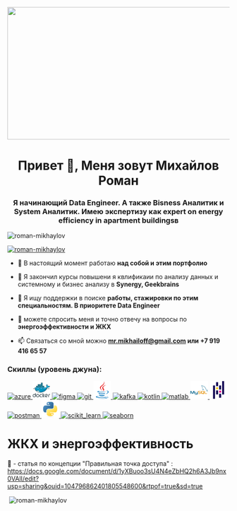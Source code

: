 <br clear="both">

<div align="center">
  <img height="300" width="600" src="https://user-images.githubusercontent.com/74038190/225813708-98b745f2-7d22-48cf-9150-083f1b00d6c9.gif"  />
</div>
<h1 align="center">Привет 👋, Меня зовут Михайлов Роман</h1>
<h3 align="center">Я начинающий Data Engineer. А также Bisness Аналитик и System Аналитик. Имею экспертизу как expert on energy efficiency in apartment buildingsв</h3>

<p align="left"> <img src="https://komarev.com/ghpvc/?username=roman-mikhaylov&label=Profile%20views&color=0e75b6&style=flat" alt="roman-mikhaylov" /> </p>

<p align="left"> <a href="https://github.com/ryo-ma/github-profile-trophy"><img src="https://github-profile-trophy.vercel.app/?username=roman-mikhaylov" alt="roman-mikhaylov" /></a> </p>

- 🔭 В настоящий момент работаю **над собой и этим портфолио**

- 🌱 Я закончил курсы повышени я квлификаии по анализу данных и системному и бизнес анализу в **Synergy, Geekbrains**

- 🤝 Я ищу поддержки в поиске **работы, стажировки по этим специальностям. В приоритете Data Engineer**

- 💬 можете спросить меня и точно отвечу на вопросы по **энергоэффективности и ЖКХ**

- 📫 Связаться со мной можно **mr.mikhailoff@gmail.com или +7 919 416 65 57**


<h3 align="left">Скиллы (уровень джуна):</h3>
<p align="left"> <a href="https://azure.microsoft.com/en-in/" target="_blank" rel="noreferrer"> <img src="https://www.vectorlogo.zone/logos/microsoft_azure/microsoft_azure-icon.svg" alt="azure" width="40" height="40"/> </a> <a href="https://www.docker.com/" target="_blank" rel="noreferrer"> <img src="https://raw.githubusercontent.com/devicons/devicon/master/icons/docker/docker-original-wordmark.svg" alt="docker" width="40" height="40"/> </a> <a href="https://www.figma.com/" target="_blank" rel="noreferrer"> <img src="https://www.vectorlogo.zone/logos/figma/figma-icon.svg" alt="figma" width="40" height="40"/> </a> <a href="https://git-scm.com/" target="_blank" rel="noreferrer"> <img src="https://www.vectorlogo.zone/logos/git-scm/git-scm-icon.svg" alt="git" width="40" height="40"/> </a> <a href="https://www.java.com" target="_blank" rel="noreferrer"> <img src="https://raw.githubusercontent.com/devicons/devicon/master/icons/java/java-original.svg" alt="java" width="40" height="40"/> </a> <a href="https://kafka.apache.org/" target="_blank" rel="noreferrer"> <img src="https://www.vectorlogo.zone/logos/apache_kafka/apache_kafka-icon.svg" alt="kafka" width="40" height="40"/> </a> <a href="https://kotlinlang.org" target="_blank" rel="noreferrer"> <img src="https://www.vectorlogo.zone/logos/kotlinlang/kotlinlang-icon.svg" alt="kotlin" width="40" height="40"/> </a> <a href="https://www.mathworks.com/" target="_blank" rel="noreferrer"> <img src="https://upload.wikimedia.org/wikipedia/commons/2/21/Matlab_Logo.png" alt="matlab" width="40" height="40"/> </a> <a href="https://www.mysql.com/" target="_blank" rel="noreferrer"> <img src="https://raw.githubusercontent.com/devicons/devicon/master/icons/mysql/mysql-original-wordmark.svg" alt="mysql" width="40" height="40"/> </a> <a href="https://pandas.pydata.org/" target="_blank" rel="noreferrer"> <img src="https://raw.githubusercontent.com/devicons/devicon/2ae2a900d2f041da66e950e4d48052658d850630/icons/pandas/pandas-original.svg" alt="pandas" width="40" height="40"/> </a> <a href="https://postman.com" target="_blank" rel="noreferrer"> <img src="https://www.vectorlogo.zone/logos/getpostman/getpostman-icon.svg" alt="postman" width="40" height="40"/> </a> <a href="https://www.python.org" target="_blank" rel="noreferrer"> <img src="https://raw.githubusercontent.com/devicons/devicon/master/icons/python/python-original.svg" alt="python" width="40" height="40"/> </a> <a href="https://scikit-learn.org/" target="_blank" rel="noreferrer"> <img src="https://upload.wikimedia.org/wikipedia/commons/0/05/Scikit_learn_logo_small.svg" alt="scikit_learn" width="40" height="40"/> </a> <a href="https://seaborn.pydata.org/" target="_blank" rel="noreferrer"> <img src="https://seaborn.pydata.org/_images/logo-mark-lightbg.svg" alt="seaborn" width="40" height="40"/> </a> </p>

# ЖКХ и энергоэффективность
💬 - статья по концепции "Правильная точка доступа" : https://docs.google.com/document/d/1yXBuoo3sU4N4eZbHQ2h6A3Jb9nx0VAlI/edit?usp=sharing&ouid=104796862401805548600&rtpof=true&sd=true
<p>&nbsp;<img align="center" src="https://github-readme-stats.vercel.app/api?username=roman-mikhaylov&show_icons=true&locale=en" alt="roman-mikhaylov" /></p>




